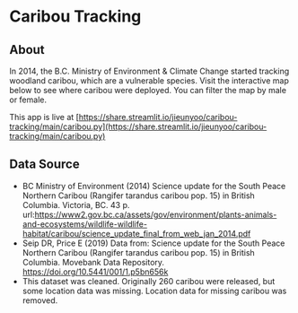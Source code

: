 # Caribou Tracking

## About
In 2014, the B.C. Ministry of Environment & Climate Change started tracking woodland caribou, which are a vulnerable species. Visit the interactive map below to see where caribou were deployed. You can filter the map by male or female.

This app is live at [https://share.streamlit.io/jieunyoo/caribou-tracking/main/caribou.py](https://share.streamlit.io/jieunyoo/caribou-tracking/main/caribou.py)

## Data Source
- BC Ministry of Environment (2014) Science update for the South Peace Northern Caribou (Rangifer tarandus caribou pop. 15) in British Columbia. Victoria, BC. 43 p. url:https://www2.gov.bc.ca/assets/gov/environment/plants-animals-and-ecosystems/wildlife-wildlife-habitat/caribou/science_update_final_from_web_jan_2014.pdf
- Seip DR, Price E (2019) Data from: Science update for the South Peace Northern Caribou (Rangifer tarandus caribou pop. 15) in British Columbia. Movebank Data Repository. https://doi.org/10.5441/001/1.p5bn656k
- This dataset was cleaned. Originally 260 caribou were released, but some location data was missing. Location data for missing caribou was removed.

